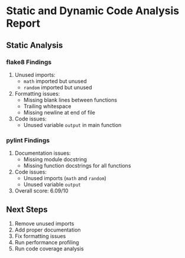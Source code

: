 # Static and Dynamic Code Analysis Report

## Static Analysis

### flake8 Findings
1. Unused imports:
   - `math` imported but unused
   - `random` imported but unused
2. Formatting issues:
   - Missing blank lines between functions
   - Trailing whitespace
   - Missing newline at end of file
3. Code issues:
   - Unused variable `output` in main function

### pylint Findings
1. Documentation issues:
   - Missing module docstring
   - Missing function docstrings for all functions
2. Code issues:
   - Unused imports (`math` and `random`)
   - Unused variable `output`
3. Overall score: 6.09/10

## Next Steps
1. Remove unused imports
2. Add proper documentation
3. Fix formatting issues
4. Run performance profiling
5. Run code coverage analysis 